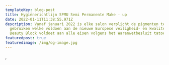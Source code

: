```yaml
---
templateKey: blog-post
title: Hygiënerichtlijn SPMU Semi Permanente Make - up
date: 2022-01-11T11:38:55.971Z
description: Vanaf januari 2022 is elke salon verplicht de pigmenten te
  gebruiken welke voldoen aan de nieuwe Europese veiligheid- en kwaliteitseisen.
  Beauty Block voldoet aan alle eisen volgens het Warenwetbesluit tatoeëren
featuredpost: true
featuredimage: /img/og-image.jpg
---
```

,